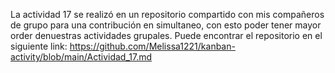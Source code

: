 La actividad 17 se realizó en un repositorio compartido con mis compañeros de grupo para una contribución en simultaneo, con esto poder tener mayor order denuestras actividades grupales.
Puede encontrar el repositorio en el siguiente link: https://github.com/Melissa1221/kanban-activity/blob/main/Actividad_17.md